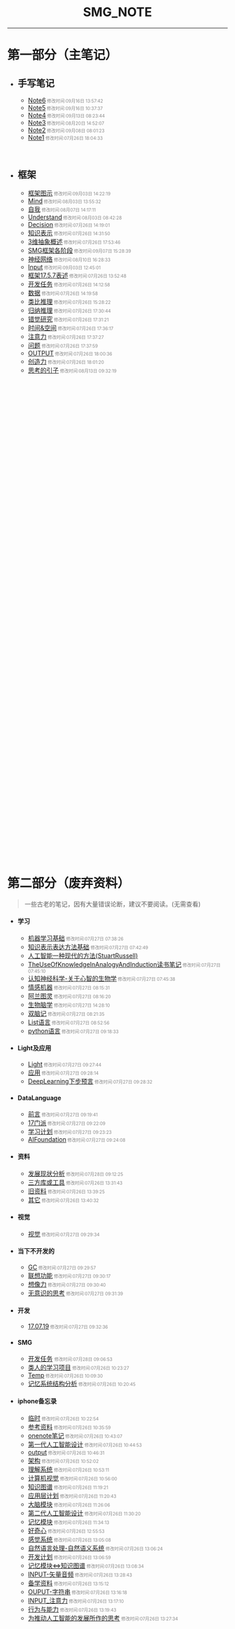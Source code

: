 #  <center>SMG_NOTE</center>

***

# 第一部分（主笔记）

- ## 手写笔记

	
  - [Note6](手写笔记/Note6.md)<font size="1" color="#888888"> 修改时间:09月16日 13:57:42</font>
  - [Note5](手写笔记/Note5.md)<font size="1" color="#888888"> 修改时间:09月16日 10:37:37</font>
  - [Note4](手写笔记/Note4.md)<font size="1" color="#888888"> 修改时间:09月13日 08:23:44</font>
  - [Note3](手写笔记/Note3.md)<font size="1" color="#888888"> 修改时间:08月20日 14:52:07</font>
  - [Note2](手写笔记/Note2.md)<font size="1" color="#888888"> 修改时间:09月08日 08:01:23</font>
  - [Note1](手写笔记/Note1.md)<font size="1" color="#888888"> 修改时间:07月26日 18:04:33</font>

  ​

- ## 框架

  * [框架图示](框架/框架图示.md)<font size="1" color="#888888"> 修改时间:09月03日 14:22:19</font>
  * [Mind](框架/Mind.md)<font size="1" color="#888888"> 修改时间:08月03日 13:55:32</font>
  * [自我](框架/自我.md)<font size="1" color="#888888"> 修改时间:08月07日 14:17:11</font>
  * [Understand](框架/Understand.md)<font size="1" color="#888888"> 修改时间:08月03日 08:42:28</font>
  * [Decision](框架/Decision.md)<font size="1" color="#888888"> 修改时间:07月26日 14:19:01</font>
  * [知识表示](框架/知识表示.md)<font size="1" color="#888888"> 修改时间:07月26日 14:31:50</font>
  * [3维抽象概述](框架/3维抽象概述.md)<font size="1" color="#888888"> 修改时间:07月26日 17:53:46</font>
  * [SMG框架各阶段](框架/SMG框架各阶段.md)<font size="1" color="#888888"> 修改时间:09月07日 15:28:39</font>
  * [神经网络](框架/神经网络.md)<font size="1" color="#888888"> 修改时间:08月10日 16:28:33</font>
  * [Input](框架/Input.md)<font size="1" color="#888888"> 修改时间:09月03日 12:45:01</font>
  * [框架17.5.7表述](框架/框架17.5.7表述.md)<font size="1" color="#888888"> 修改时间:07月26日 13:52:48</font>
  * [开发任务](框架/开发任务.md)<font size="1" color="#888888"> 修改时间:07月26日 14:12:58</font>
  * [数据](框架/数据.md)<font size="1" color="#888888"> 修改时间:07月26日 14:19:58</font>
  * [类比推理](框架/类比推理.md)<font size="1" color="#888888"> 修改时间:07月26日 15:28:22</font>
  * [归纳推理](框架/归纳推理.md)<font size="1" color="#888888"> 修改时间:07月26日 17:30:44</font>
  * [错觉研究](框架/错觉研究.md)<font size="1" color="#888888"> 修改时间:07月26日 17:31:21</font>
  * [时间&空间](框架/时间&空间.md)<font size="1" color="#888888"> 修改时间:07月26日 17:36:17</font>
  * [注意力](框架/注意力.md)<font size="1" color="#888888"> 修改时间:07月26日 17:37:27</font>
  * [问题](框架/问题.md)<font size="1" color="#888888"> 修改时间:07月26日 17:37:59</font>
  * [OUTPUT](框架/OUTPUT.md)<font size="1" color="#888888"> 修改时间:07月26日 18:00:36</font>
  * [创造力](框架/创造力.md)<font size="1" color="#888888"> 修改时间:07月26日 18:01:20</font>
  * [思考的引子](框架/思考的引子.md)<font size="1" color="#888888"> 修改时间:08月13日 09:32:19</font>





































  ​
<br><br><br><br><br><br><br><br><br><br><br><br><br><br><br><br>
<br><br><br><br><br><br><br><br><br><br><br><br><br><br><br><br>
<br><br><br><br><br><br><br><br><br><br><br><br><br><br><br><br>
<br><br><br><br><br><br><br><br><br><br><br><br><br><br><br><br>







































# 第二部分（废弃资料）

> 一些古老的笔记，因有大量错误论断，建议不要阅读。(无需查看)

- #### 学习

  * [机器学习基础](学习/机器学习基础.md)<font size="1" color="#888888"> 修改时间:07月27日 07:38:26</font>
  * [知识表示表达方法基础](学习/知识表示表达方法基础.md)<font size="1" color="#888888"> 修改时间:07月27日 07:42:49</font>
  * [人工智能一种现代的方法(StuartRussell)](学习/人工智能一种现代的方法(StuartRussell).md)
  * [TheUseOfKnowledgeInAnalogyAndInduction读书笔记](学习/TheUseOfKnowledgeInAnalogyAndInduction读书笔记.md)<font size="1" color="#888888"> 修改时间:07月27日 07:45:10</font>
  * [认知神经科学-关于心智的生物学](学习/认知神经科学-关于心智的生物学.md)<font size="1" color="#888888"> 修改时间:07月27日 07:45:38</font>
  * [情感机器](学习/情感机器.md)<font size="1" color="#888888"> 修改时间:07月27日 08:15:31</font>
  * [阿兰图灵](学习/阿兰图灵.md)<font size="1" color="#888888"> 修改时间:07月27日 08:16:20</font>
  * [生物脑学](学习/生物脑学.md)<font size="1" color="#888888"> 修改时间:07月27日 14:28:10</font>
  * [双脑记](学习/双脑记.md)<font size="1" color="#888888"> 修改时间:07月27日 08:21:35</font>
  * [List语言](学习/List语言.md)<font size="1" color="#888888"> 修改时间:07月27日 08:52:56</font>
  * [python语言](学习/python语言.md)<font size="1" color="#888888"> 修改时间:07月27日 09:18:33</font>

- #### Light及应用

  * [Light](Light及应用/Light.md)<font size="1" color="#888888"> 修改时间:07月27日 09:27:44</font>
  * [应用](Light及应用/应用.md)<font size="1" color="#888888"> 修改时间:07月27日 09:28:14</font>
  * [DeepLearning下步预言](Light及应用/DeepLearning下步预言.md)<font size="1" color="#888888"> 修改时间:07月27日 09:28:32</font>

- #### DataLanguage

  * [前言](DataLanguage/前言.md)<font size="1" color="#888888"> 修改时间:07月27日 09:19:41</font>
  * [17门派](DataLanguage/17门派.md)<font size="1" color="#888888"> 修改时间:07月27日 09:22:09</font>
  * [学习计划](DataLanguage/学习计划.md)<font size="1" color="#888888"> 修改时间:07月27日 09:23:23</font>
  * [AIFoundation](DataLanguage/AIFoundation.md)<font size="1" color="#888888"> 修改时间:07月27日 09:24:08</font>

- #### 资料

  * [发展现状分析](资料/发展现状分析.md)<font size="1" color="#888888"> 修改时间:07月28日 09:12:25</font>
  * [三方库或工具](资料/三方库或工具.md)<font size="1" color="#888888"> 修改时间:07月26日 13:31:43</font>
  * [旧资料](资料/旧资料.md)<font size="1" color="#888888"> 修改时间:07月26日 13:39:25</font>
  * [其它](资料/其它.md)<font size="1" color="#888888"> 修改时间:07月26日 13:40:32</font>

- #### 视觉

  * [视觉](视觉/视觉.md)<font size="1" color="#888888"> 修改时间:07月27日 09:29:34</font>

- #### 当下不开发的

  * [GC](当下不开发的/GC.md)<font size="1" color="#888888"> 修改时间:07月27日 09:29:57</font>
  * [联想功能](当下不开发的/联想功能.md)<font size="1" color="#888888"> 修改时间:07月27日 09:30:17</font>
  * [想像力](当下不开发的/想像力.md)<font size="1" color="#888888"> 修改时间:07月27日 09:30:40</font>
  * [无意识的思考](当下不开发的/无意识的思考.md)<font size="1" color="#888888"> 修改时间:07月27日 09:31:39</font>

- #### 开发

  * [17.07.19](开发/17.07.19.md)<font size="1" color="#888888"> 修改时间:07月27日 09:32:36</font>

- #### SMG  

  * [开发任务](SMG/开发任务.md) <font size="1" color="#888888"> 修改时间:07月28日 09:06:53</font>
  * [类人的学习项目](SMG/类人的学习项目.md)<font size="1" color="#888888"> 修改时间:07月26日 10:23:27</font>
  * [Temp](SMG/Temp.md)<font size="1" color="#888888"> 修改时间:07月26日 10:09:30</font>
  * [记忆系统结构分析](SMG/记忆系统结构分析.md)<font size="1" color="#888888"> 修改时间:07月26日 10:20:45</font>

- #### iphone备忘录

  * [临时](iphone备忘录/临时.md)<font size="1" color="#888888"> 修改时间:07月26日 10:22:54</font>
  * [参考资料](iphone备忘录/参考资料.md)<font size="1" color="#888888"> 修改时间:07月26日 10:35:59</font>
  * [onenote笔记](iphone备忘录/onenote笔记.md)<font size="1" color="#888888"> 修改时间:07月26日 10:43:07</font>
  * [第一代人工智能设计](iphone备忘录/第一代人工智能设计.md)<font size="1" color="#888888"> 修改时间:07月26日 10:44:53</font>
  * [output](iphone备忘录/output.md)<font size="1" color="#888888"> 修改时间:07月26日 10:46:31</font>
  * [架构](iphone备忘录/架构.md)<font size="1" color="#888888"> 修改时间:07月26日 10:52:02</font>
  * [理解系统](iphone备忘录/理解系统.md)<font size="1" color="#888888"> 修改时间:07月26日 10:53:11</font>
  * [计算机视觉](iphone备忘录/计算机视觉.md)<font size="1" color="#888888"> 修改时间:07月26日 10:56:00</font>
  * [知识图谱](iphone备忘录/知识图谱.md)<font size="1" color="#888888"> 修改时间:07月26日 11:19:21</font>
  * [应用层计划](iphone备忘录/应用层计划.md)<font size="1" color="#888888"> 修改时间:07月26日 11:20:43</font>
  * [大脑模块](iphone备忘录/大脑模块.md)<font size="1" color="#888888"> 修改时间:07月26日 11:26:06</font>
  * [第二代人工智能设计](iphone备忘录/第二代人工智能设计.md)<font size="1" color="#888888"> 修改时间:07月26日 11:30:20</font>
  * [记忆模块](iphone备忘录/记忆模块.md)<font size="1" color="#888888"> 修改时间:07月26日 11:34:13</font>
  * [好奇心](iphone备忘录/好奇心.md)<font size="1" color="#888888"> 修改时间:07月26日 12:55:53</font>
  * [感觉系统](iphone备忘录/感觉系统.md)<font size="1" color="#888888"> 修改时间:07月26日 13:05:08</font>
  * [自然语言处理-自然语义系统](iphone备忘录/自然语言处理-自然语义系统.md)<font size="1" color="#888888"> 修改时间:07月26日 13:06:24</font>
  * [开发计划](iphone备忘录/开发计划.md)<font size="1" color="#888888"> 修改时间:07月26日 13:06:59</font>
  * [记忆模块<=>知识图谱](iphone备忘录/记忆模块<=>知识图谱.md)<font size="1" color="#888888"> 修改时间:07月26日 13:08:34</font>
  * [INPUT-矢量音频](iphone备忘录/INPUT-矢量音频.md)<font size="1" color="#888888"> 修改时间:07月26日 13:28:43</font>
  * [备学资料](iphone备忘录/备学资料.md)<font size="1" color="#888888"> 修改时间:07月26日 13:15:12</font>
  * [OUPUT-字符串](iphone备忘录/OUPUT-字符串.md)<font size="1" color="#888888"> 修改时间:07月26日 13:16:18</font>
  * [INPUT_注意力](iphone备忘录/INPUT_注意力.md)<font size="1" color="#888888"> 修改时间:07月26日 13:17:10</font>
  * [行为与能力](iphone备忘录/行为与能力.md)<font size="1" color="#888888"> 修改时间:07月26日 13:19:43</font>
  * [为推动人工智能的发展所作的思考](iphone备忘录/为推动人工智能的发展所作的思考.md)<font size="1" color="#888888"> 修改时间:07月26日 13:27:34</font>





























































